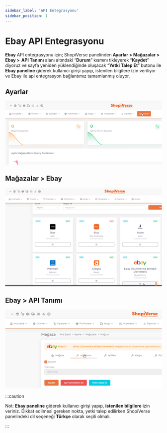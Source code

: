 ```yaml
---
sidebar_label: 'API Entegrasyonu'
sidebar_position: 1
---
```



# Ebay API Entegrasyonu

**Ebay** API entegrasyonu için; ShopiVerse panelinden **Ayarlar > Mağazalar > Ebay >  API Tanımı** alanı altındaki “**Durum**” kısmını tikleyerek “**Kaydet**” diyoruz ve sayfa yeniden yüklendiğinde oluşacak “**Yetki Talep Et**” butonu ile **Ebay paneline** giderek kullanıcı girişi yapıp, istenilen bilgilere izin veriliyor ve Ebay ile api entegrasyon bağlantımız tamamlanmış oluyor. 


## Ayarlar
![Ayarlar](../ebay/img/svayarlar.png)

 
## Mağazalar > Ebay
![Ebay](../ebay/img/svebay.png)

## Ebay > API Tanımı
![EbayAPI](../ebay/img/svebayapi.png)


:::caution

Not: **Ebay paneline** giderek kullanıcı girişi yapıp, **istenilen bilgilere** izin veriniz.
Dikkat edilmesi gereken nokta, yetki talep edilirken ShopiVerse panelindeki dil seçeneği **Türkçe** olarak seçili olmalı.

:::